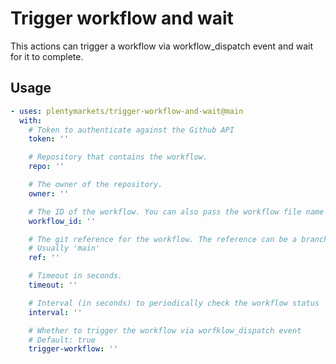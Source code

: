 # Trigger workflow and wait

This actions can trigger a workflow via workflow_dispatch event and wait for it to complete.

## Usage

```yml
- uses: plentymarkets/trigger-workflow-and-wait@main
  with:
    # Token to authenticate against the Github API
    token: ''

    # Repository that contains the workflow.
    repo: ''

    # The owner of the repository.
    owner: ''

    # The ID of the workflow. You can also pass the workflow file name as a string.
    workflow_id: ''

    # The git reference for the workflow. The reference can be a branch or tag name.
    # Usually 'main'
    ref: ''

    # Timeout in seconds.
    timeout: ''

    # Interval (in seconds) to periodically check the workflow status
    interval: ''

    # Whether to trigger the workflow via worfklow_dispatch event
    # Default: true
    trigger-workflow: ''
```
